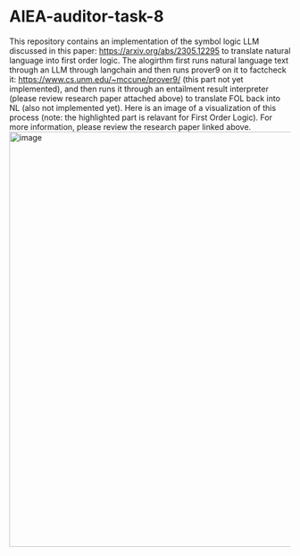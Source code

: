 ﻿# AIEA-auditor-task-8
This repository contains an implementation of the symbol logic LLM discussed in this paper: https://arxiv.org/abs/2305.12295 to translate natural language into first order logic. The alogirthm first runs natural language text through an LLM through langchain and then runs prover9 on it to factcheck it: https://www.cs.unm.edu/~mccune/prover9/ (this part not yet implemented), and then runs it through an entailment result interpreter (please review research paper attached above) to translate FOL back into NL (also not implemented yet). Here is an image of a visualization of this process (note: the highlighted part is relavant for First Order Logic). For more information, please review the research paper linked above. 
<img width="742" alt="image" src="https://github.com/user-attachments/assets/03611547-0164-47a7-a0a1-b4a43f2cef29" />
